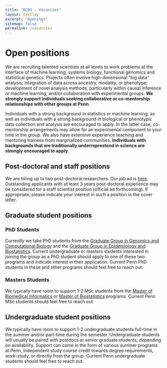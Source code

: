 ```yaml
---
title: "BCBG - Vacancies"
layout: textlay
excerpt: "Openings"
sitemap: false
permalink: /vacancies
---
```


# Open positions

We are recruiting talented scientists at all levels to work problems at the interface of machine learning, systems biology, functional genomics and statistical genetics. Projects often involve high-dimensional "big data" analysis; integration of data across ancestry, modality, or phenotype; development of novel analysis methods, particularly within causal inference or machine learning; and/or collaboration with experimental groups. **We strongly support individuals seeking collaborative or co-mentorship relationships with other groups at Penn**.

Individuals with a strong background in statistics or machine learning, as well as individuals with a strong background in biological or phenotypic data collection and analysis are encouraged to apply. In the latter case, co-mentorship arrangements may allow for an experimental component to your time in the group. We also have extensive experience teaching and mentoring trainees from marginalized communities. **Individuals with backgrounds that are traditionally underreprestend in science are strongly encouraged to apply**.

## Post-doctoral and staff positions

We are hiring up to two post-doctoral researchers. Our job ad is [here](). Outstanding applicants with at least 3 years post-doctoral experience may be considered for a staff scientist position (official ad forthcoming). If appropriate, please indicate your interest in such a position in the cover letter.

## Graduate student positions
### PhD Students
Currently we take PhD students from the [Graduate Group in Genomics and Computational Biology](https://www.med.upenn.edu/gcb/) and the [Graduate Group in Epidemiology and Biostatistics](https://www.med.upenn.edu/ggeb/). Current undergraduate or masters students interested in joining the group as a PhD student should apply to one of these two programs and indicate interest in their application. Current Penn PhD students in these and other programs should feel free to reach out.

### Masters Students
We typically have room to support 1-2 MSc students from the [Master of Biomedical Informatics](https://www.med.upenn.edu/mbmi/about.html) or [Master of Biostatistics](https://www.med.upenn.edu/ggeb/about-biostatistics.html) programs. Current Penn MSc students should feel free to reach out.

## Undergraduate student positions
We typically have room to support 1-2 undergraduate students full-time in the summer and/or part-time during the semester. Undergraduate students will usually be paired with postdocs or senior graduate students, depending on availability. Support can come in the form of various summer programs at Penn, independent study course credit towards degree requirements, work-study, or directly from the group. Current Penn undergraduate students should feel free to reach out.
